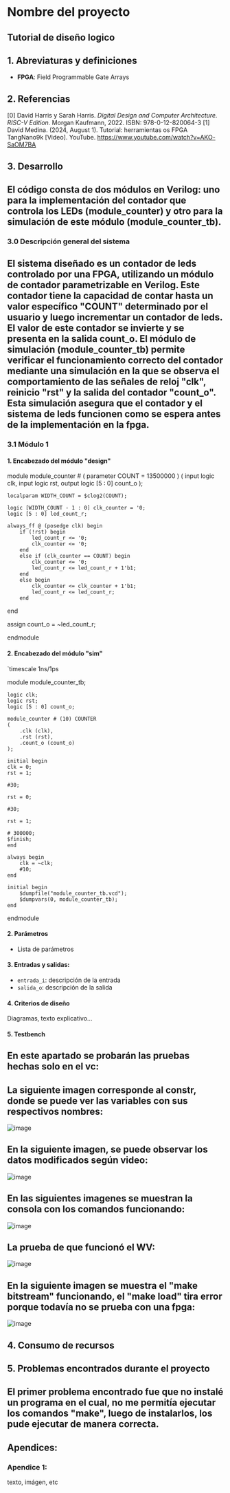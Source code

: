 # Nombre del proyecto
## Tutorial de diseño logico 

## 1. Abreviaturas y definiciones
- **FPGA**: Field Programmable Gate Arrays

## 2. Referencias
[0] David Harris y Sarah Harris. *Digital Design and Computer Architecture. RISC-V Edition.* Morgan Kaufmann, 2022. ISBN: 978-0-12-820064-3
[1] David Medina. (2024, August 1). Tutorial: herramientas os FPGA TangNano9k [Video]. YouTube. https://www.youtube.com/watch?v=AKO-SaOM7BA

## 3. Desarrollo

## El código consta de dos módulos en Verilog: uno para la implementación del contador que controla los LEDs (module_counter) y otro para la simulación de este módulo (module_counter_tb).

### 3.0 Descripción general del sistema

## El sistema diseñado es un contador de leds controlado por una FPGA, utilizando un módulo de contador parametrizable en Verilog. Este contador tiene la capacidad de contar hasta un valor específico "COUNT" determinado por el usuario y luego incrementar un contador de leds. El valor de este contador se invierte y se presenta en la salida count_o. El módulo de simulación (module_counter_tb) permite verificar el funcionamiento correcto del contador mediante una simulación en la que se observa el comportamiento de las señales de reloj "clk", reinicio "rst" y la salida del contador "count_o". Esta simulación asegura que el contador y el sistema de leds funcionen como se espera antes de la implementación en la fpga.

### 3.1 Módulo 1
#### 1. Encabezado del módulo "design"
module module_counter #
(
    parameter COUNT = 13500000
) 
(
    input logic clk,
    input logic rst,
    output logic [5 : 0] count_o
);

    localparam WIDTH_COUNT = $clog2(COUNT);

    logic [WIDTH_COUNT - 1 : 0] clk_counter = '0;
    logic [5 : 0] led_count_r;

    always_ff @ (posedge clk) begin
        if (!rst) begin
            led_count_r <= '0;
            clk_counter <= '0;
        end 
        else if (clk_counter == COUNT) begin
            clk_counter <= '0;
            led_count_r <= led_count_r + 1'b1;
        end 
        else begin
            clk_counter <= clk_counter + 1'b1;
            led_count_r <= led_count_r;
        end
end

assign count_o = ~led_count_r;

endmodule

#### 2. Encabezado del módulo "sim"
`timescale 1ns/1ps

module module_counter_tb;

    logic clk;
    logic rst;
    logic [5 : 0] count_o;

    module_counter # (10) COUNTER 
    (
        .clk (clk),
        .rst (rst),
        .count_o (count_o)
    );

    initial begin
    clk = 0;
    rst = 1;

    #30;
    
    rst = 0;

    #30;
    
    rst = 1;

    # 300000;
    $finish;
    end

    always begin
        clk = ~clk;
        #10;
    end

    initial begin
        $dumpfile("module_counter_tb.vcd");
        $dumpvars(0, module_counter_tb);
    end

endmodule

#### 2. Parámetros
- Lista de parámetros

#### 3. Entradas y salidas:
- `entrada_i`: descripción de la entrada
- `salida_o`: descripción de la salida

#### 4. Criterios de diseño
Diagramas, texto explicativo...

#### 5. Testbench
## En este apartado se probarán las pruebas hechas solo en el vc:
## La siguiente imagen corresponde al constr, donde se puede ver las variables con sus respectivos nombres:

![image](https://github.com/user-attachments/assets/474c34a7-09f1-4c38-9457-1c8c46d4867b)

## En la siguiente imagen, se puede observar los datos modificados según video:

![image](https://github.com/user-attachments/assets/617d6039-5636-4a67-8187-9017e4ad521c)

## En las siguientes imagenes se muestran la consola con los comandos funcionando:

![image](https://github.com/user-attachments/assets/3fe64847-e385-4c28-9299-90945d2c88f3)

## La prueba de que funcionó el WV:

![image](https://github.com/user-attachments/assets/9d782c89-54f6-4d87-b94c-a0f794fe1678)

## En la siguiente imagen se muestra el "make bitstream" funcionando, el "make load" tira error porque todavía no se prueba con una fpga:

![image](https://github.com/user-attachments/assets/d579fb14-1cd6-440d-bf88-a6dda2adcd71)

## 4. Consumo de recursos

## 5. Problemas encontrados durante el proyecto
## El primer problema encontrado fue que no instalé un programa en el cual, no me permitía ejecutar los comandos "make", luego de  instalarlos, los pude ejecutar de manera correcta.

## Apendices:
### Apendice 1:
texto, imágen, etc
